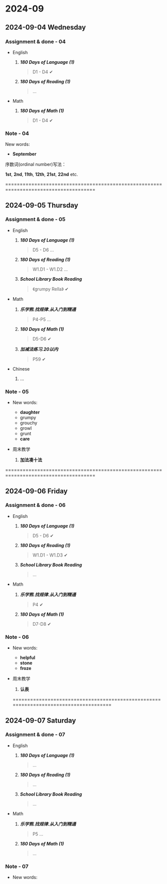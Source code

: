 # 2024-09

## 2024-09-04 Wednesday

### Assignment & done - 04

- English
  1. _**180 Days of Language (1)**_
     > D1 - D4 ✔

  2. _**180 Days of Reading (1)**_
     > ...

- Math
  1. _**180 Days of Math (1)**_
     > D1 - D4 ✔

### Note - 04

New words:

- **September**

序数词(ordinal number)写法：

**1st**, **2nd**, **11th**, **12th**, **21st**, **22nd** etc.

=====================================================================================

## 2024-09-05 Thursday

### Assignment & done - 05

- English
  1. _**180 Days of Language (1)**_
     > D5 - D6 ...

  2. _**180 Days of Reading (1)**_
     > W1.D1 - W1.D2 ...

  3. _**School Library Book Reading**_
     > 《grumpy Rella》 ✔

- Math
  1. _**乐学熊.找规律.从入门到精通**_
     > P4-P5 ...

  2. _**180 Days of Math (1)**_
     > D5-D6 ✔

  3. _**加减法练习.20以内**_
     > P59 ✔

- Chinese
  1. ...

### Note - 05

- New words:
  - **daughter**
  - grumpy
  - grouchy
  - growl
  - grunt
  - **care**

- 周末教学
  1. **加法凑十法**

=====================================================================================

## 2024-09-06 Friday

### Assignment & done - 06

- English
  1. _**180 Days of Language (1)**_
     > D5 - D6 ✔

  2. _**180 Days of Reading (1)**_
     > W1.D1 - W1.D3 ✔

  3. _**School Library Book Reading**_
     > ...

- Math
  1. _**乐学熊.找规律.从入门到精通**_
     > P4 ✔

  2. _**180 Days of Math (1)**_
     > D7-D8 ✔

### Note - 06

- New words:
  - **helpful**
  - **stone**
  - **froze**

- 周末教学
  1. **认表**

  =====================================================================================

## 2024-09-07 Saturday

### Assignment & done - 07

- English
  1. _**180 Days of Language (1)**_
     > ...

  2. _**180 Days of Reading (1)**_
     > ...

  3. _**School Library Book Reading**_
     > ...

- Math
  1. _**乐学熊.找规律.从入门到精通**_
     > P5 ...

  2. _**180 Days of Math (1)**_
     > ...

### Note - 07

- New words:
